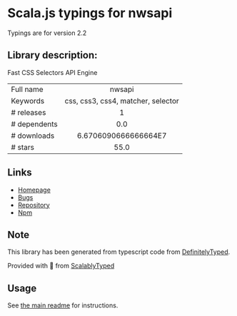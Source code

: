 
# Scala.js typings for nwsapi

Typings are for version 2.2

## Library description:
Fast CSS Selectors API Engine

|                    |                 |
| ------------------ | :-------------: |
| Full name          | nwsapi |
| Keywords           | css, css3, css4, matcher, selector |
| # releases         | 1 |
| # dependents       | 0.0 |
| # downloads        | 6.6706090666666664E7 |
| # stars            | 55.0 |

## Links
- [Homepage](https://github.com/dperini/nwsapi#readme)
- [Bugs](http://github.com/dperini/nwsapi/issues)
- [Repository](https://github.com/dperini/nwsapi)
- [Npm](https://www.npmjs.com/package/nwsapi)
    


## Note
This library has been generated from typescript code from [DefinitelyTyped](https://definitelytyped.org).

Provided with :purple_heart: from [ScalablyTyped](https://github.com/oyvindberg/ScalablyTyped)

## Usage
See [the main readme](../../readme.md) for instructions.


